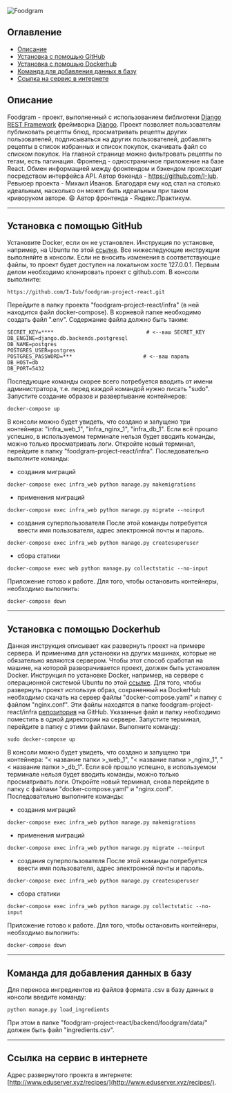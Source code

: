 ![Foodgram](https://github.com/I-Iub/foodgram-project-react/actions/workflows/foodgram_workflow.yml/badge.svg)

## Оглавление
- [Описание](#description)
- [Установка с помощью GitHub](#setup_with_github)
- [Установка с помощью Dockerhub](#setup_with_dockerhub)
- [Команда для добавления данных в базу](#command)
- [Ссылка на сервис в интернете](#link)

<a id=description></a>
## Описание
Foodgram - проект, выполненный с использованием библиотеки [Django REST Framework](https://www.django-rest-framework.org/) фреймворка [Django](https://www.djangoproject.com/). Проект позволяет пользователям публиковать рецепты блюд, просматривать рецепты других пользователей, подписываться на других пользователей, добавлять рецепты в список избранных и список покупок, скачивать файл со списком покупок. На главной странице можно фильтровать рецепты по тегам, есть пагинация. Фронтенд - одностраничное приложение на базе React. Обмен информацией между фронтендом и бэкендом происходит посредством интерфейса API.
Автор бэкенда - https://github.com/I-Iub. Ревьюер проекта - Михаил Иванов. Благодаря ему код стал на столько идеальным, насколько он может быть идеальным при таком криворуком авторе. :smile: Автор фронтенда - Яндекс.Практикум.

---
<a id=setup_with_github></a>
## Установка с помощью GitHub
Установите Docker, если он не установлен. Инструкция по установке, например, на Ubuntu по этой [ссылке](https://docs.docker.com/engine/install/ubuntu/).
Все нижеследующие инструкции выполняйте в консоли. Если не вносить изменения в соответствующие файлы, то проект будет доступен на локальном хосте 127.0.0.1.
Первым делом необходимо клонировать проект с github.com. В консоли выполните:
```
https://github.com/I-Iub/foodgram-project-react.git
```
Перейдите в папку проекта "foodgram-project-react/infra" (в ней находится файл docker-compose). В корневой папке необходимо создать файл ".env". Содержание файла должно быть таким:
```
SECRET_KEY=****                              # <--ваш SECRET_KEY
DB_ENGINE=django.db.backends.postgresql
DB_NAME=postgres
POSTGRES_USER=postgres
POSTGRES_PASSWORD=***                       # <--ваш пароль
DB_HOST=db
DB_PORT=5432
```
Последующие команды скорее всего потребуется вводить от имени администратора, т.е. перед каждой командой нужно писать "sudo".
Запустите создание образов и развертывание контейнеров:
```
docker-compose up
```
В консоли можно будет увидеть, что создано и запущено три контейнера: "infra_web_1", "infra_nginx_1", "infra_db_1". Если всё прошло успешно, в используемом терминале нельзя будет вводить команды, можно только просматривать логи. Откройте новый терминал, перейдите в папку "foodgram-project-react/infra". Последовательно выполните команды:
 - создания миграций
```
docker-compose exec infra_web python manage.py makemigrations
```
 - применения миграций
```
docker-compose exec infra_web python manage.py migrate --noinput
```
 - создания суперпользователя
После этой команды потребуется ввести имя пользователя, адрес электронной почты и пароль.
```
docker-compose exec infra_web python manage.py createsuperuser
```
 - сбора статики
```
docker-compose exec web python manage.py collectstatic --no-input
```
Приложение готово к работе.
Для того, чтобы остановить контейнеры, необходимо выполнить:
```
docker-compose down
```
---
<a id=setup_with_dockerhub></a>
## Установка с помощью Dockerhub
Данная инструкция описывает как развернуть проект на примере сервера. И применима для установки на других машинах, которые не обязательно являются сервером. Чтобы этот способ сработал на машине, на которой разворачивается проект, должен быть установлен Docker. Инструкция по установке Docker, например, на сервере с операционной системой Ubuntu по этой [ссылке](https://docs.docker.com/engine/install/ubuntu/).
Для того, чтобы развернуть проект используя образ, сохраненный на DockerHub необходимо скачать на сервер файлы "docker-compose.yaml" и папку с файлом "nginx.conf". Эти файлы находятся в папке foodgram-project-react/infra [репозитория](https://github.com/I-Iub/foodgram-project-react) на GitHub. Указанные файл и папку необходимо поместить в одной директории на сервере. Запустите терминал, перейдите в папку с этими файлами. Выполните команду:
```
sudo docker-compose up
```
В консоли можно будет увидеть, что создано и запущено три контейнера: "< название папки >_web_1", "< название папки >_nginx_1", "< название папки >_db_1". Если всё прошло успешно, в используемом терминале нельзя будет вводить команды, можно только просматривать логи. Откройте новый терминал, снова перейдите в папку с файлами "docker-compose.yaml" и "nginx.conf". Последовательно выполните команды:
 - создания миграций
```
docker-compose exec infra_web python manage.py makemigrations
```
 - применения миграций
```
docker-compose exec infra_web python manage.py migrate --noinput
```
 - создания суперпользователя
После этой команды потребуется ввести имя пользователя, адрес электронной почты и пароль.
```
docker-compose exec infra_web python manage.py createsuperuser
```
 - сбора статики
```
docker-compose exec infra_web python manage.py collectstatic --no-input
```
Приложение готово к работе.
Для того, чтобы остановить контейнеры, необходимо выполнить:
```
docker-compose down
```
---
<a id=command></a>
## Команда для добавления данных в базу
Для переноса ингредиентов из файлов формата .csv в базу данных в консоли введите команду:
```
python manage.py load_ingredients
```
При этом в папке "foodgram-project-react/backend/foodgram/data/" должен быть файл "ingredients.csv".

---
<a id=link></a>
## Ссылка на сервис в интернете
Адрес развернутого проекта в интернете: [http://www.eduserver.xyz/recipes/](http://www.eduserver.xyz/recipes/).
